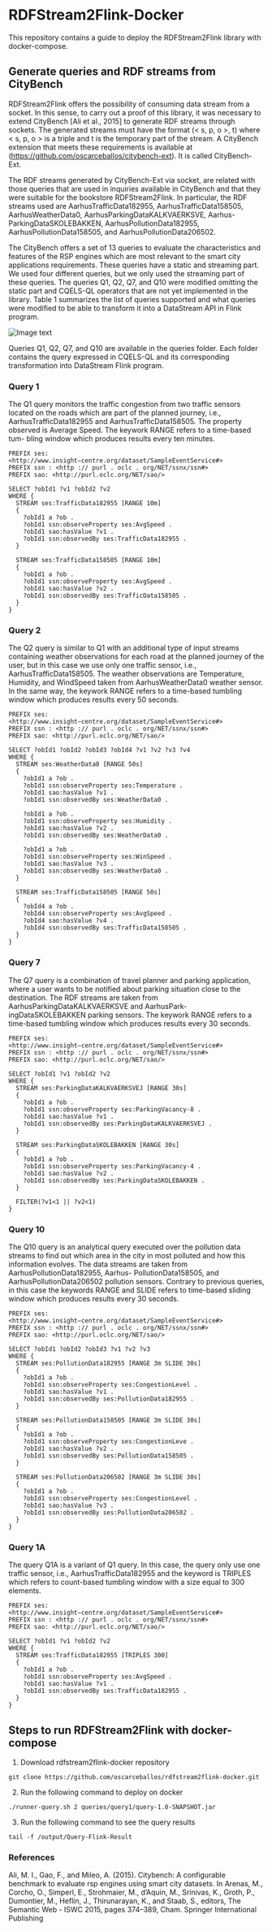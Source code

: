 # RDFStream2Flink-Docker
This repository contains a guide to deploy the RDFStream2Flink library with docker-compose.

## Generate queries and RDF streams from CityBench
RDFStream2Flink offers the possibility of consuming data stream from a socket. In this sense, to carry out a proof of this library, it was necessary to extend CityBench [Ali et al., 2015] to generate RDF streams through sockets. The generated streams must have the format (< s, p, o >, t) where < s, p, o > is a triple and t is the temporary part of the stream. A CityBench extension that meets these requirements is available at (https://github.com/oscarceballos/citybench-ext). It is called CityBench-Ext.

The RDF streams generated by CityBench-Ext via socket, are related with those queries that are used in inquiries available in CityBench and that they were suitable for the bookstore RDFStream2Flink. In particular, the RDF streams used are AarhusTrafficData182955, AarhusTrafficData158505, AarhusWeatherData0, AarhusParkingDataKALKVAERKSVE, Aarhus- ParkingDataSKOLEBAKKEN, AarhusPollutionData182955, AarhusPollutionData158505, and AarhusPollutionData206502.

The CityBench offers a set of 13 queries to evaluate the characteristics and features of the RSP engines which are most relevant to the smart city applications requirements. These queries have a static and streaming part. We used four different queries, but we only used the streaming part of these queries. The queries Q1, Q2, Q7, and Q10 were modified omitting the static part and CQELS-QL operators that are not yet implemented in the library. Table 1 summarizes the list of queries supported and what queries were modified to be able to transform it into a DataStream API in Flink program.

![Image text](/images/queries-citybench-stream.png)

Queries Q1, Q2, Q7, and Q10 are available in the queries folder. Each folder contains the query expressed in CQELS-QL and its corresponding transformation into DataStream Flink program.

### Query 1
The Q1 query monitors the traffic congestion from two traffic sensors located on the roads which are part of the planned journey, i.e., AarhusTrafficData182955 and AarhusTrafficData158505. The property observed is Average Speed. The keywork RANGE refers to a time-based tum- bling window which produces results every ten minutes.
```
PREFIX ses: <http://www.insight−centre.org/dataset/SampleEventService#>
PREFIX ssn : <http :// purl . oclc . org/NET/ssnx/ssn#>
PREFIX sao: <http://purl.oclc.org/NET/sao/>

SELECT ?obId1 ?v1 ?obId2 ?v2
WHERE {
  STREAM ses:TrafficData182955 [RANGE 10m]
  {
    ?obId1 a ?ob .
    ?obId1 ssn:observeProperty ses:AvgSpeed .
    ?obId1 sao:hasValue ?v1 .
    ?obId1 ssn:observedBy ses:TrafficData182955 .
  }
  
  STREAM ses:TrafficData158505 [RANGE 10m]
  {
    ?obId1 a ?ob .
    ?obId1 ssn:observeProperty ses:AvgSpeed .
    ?obId1 sao:hasValue ?v2 .
    ?obId1 ssn:observedBy ses:TrafficData158505 . 
  }
}
```

### Query 2
The Q2 query is similar to Q1 with an additional type of input streams containing weather observations for each road at the planned journey of the user, but in this case we use only one traffic sensor, i.e., AarhusTrafficData158505. The weather observations are Temperature, Humidity, and WindSpeed taken from AarhusWeatherData0 weather sensor. In the same way, the keywork RANGE refers to a time-based tumbling window which produces results every 50 seconds.
```
PREFIX ses: <http://www.insight−centre.org/dataset/SampleEventService#>
PREFIX ssn : <http :// purl . oclc . org/NET/ssnx/ssn#>
PREFIX sao: <http://purl.oclc.org/NET/sao/>

SELECT ?obId1 ?obId2 ?obId3 ?obId4 ?v1 ?v2 ?v3 ?v4
WHERE {
  STREAM ses:WeatherData0 [RANGE 50s]
  {
    ?obId1 a ?ob .
    ?obId1 ssn:observeProperty ses:Temperature .
    ?obId1 sao:hasValue ?v1 .
    ?obId1 ssn:observedBy ses:WeatherData0 .
    
    ?obId1 a ?ob .
    ?obId1 ssn:observeProperty ses:Humidity .
    ?obId1 sao:hasValue ?v2 .
    ?obId1 ssn:observedBy ses:WeatherData0 .
    
    ?obId1 a ?ob .
    ?obId1 ssn:observeProperty ses:WinSpeed .
    ?obId1 sao:hasValue ?v3 .
    ?obId1 ssn:observedBy ses:WeatherData0 .
  }
  
  STREAM ses:TrafficData158505 [RANGE 50s]
  {
    ?obId4 a ?ob .
    ?obId4 ssn:observeProperty ses:AvgSpeed .
    ?obId4 sao:hasValue ?v4 .
    ?obId4 ssn:observedBy ses:TrafficData158505 . 
  }
}
```

### Query 7
The Q7 query is a combination of travel planner and parking application, where a user wants to be notified about parking situation close to the destination. The RDF streams are taken from AarhusParkingDataKALKVAERKSVE and AarhusPark- ingDataSKOLEBAKKEN parking sensors. The keywork RANGE refers to a time-based tumbling window which produces results every 30 seconds.
```
PREFIX ses: <http://www.insight−centre.org/dataset/SampleEventService#>
PREFIX ssn : <http :// purl . oclc . org/NET/ssnx/ssn#>
PREFIX sao: <http://purl.oclc.org/NET/sao/>

SELECT ?obId1 ?v1 ?obId2 ?v2
WHERE {
  STREAM ses:ParkingDataKALKVAERKSVEJ [RANGE 30s]
  {
    ?obId1 a ?ob .
    ?obId1 ssn:observeProperty ses:ParkingVacancy-8 .
    ?obId1 sao:hasValue ?v1 .
    ?obId1 ssn:observedBy ses:ParkingDataKALKVAERKSVEJ .
  }
  
  STREAM ses:ParkingDataSKOLEBAKKEN [RANGE 30s]
  {
    ?obId1 a ?ob .
    ?obId1 ssn:observeProperty ses:ParkingVacancy-4 .
    ?obId1 sao:hasValue ?v2 .
    ?obId1 ssn:observedBy ses:ParkingDataSKOLEBAKKEN . 
  }
  
  FILTER(?v1<1 || ?v2<1)
}
```

### Query 10
The Q10 query is an analytical query executed over the pollution data streams to find out which area in the city in most polluted and how this information evolves. The data streams are taken from AarhusPollutionData182955, Aarhus- PollutionData158505, and AarhusPollutionData206502 pollution sensors. Contrary to previous queries, in this case the keywords RANGE and SLIDE refers to time-based sliding window which produces results every 30 seconds.
```
PREFIX ses: <http://www.insight−centre.org/dataset/SampleEventService#>
PREFIX ssn : <http :// purl . oclc . org/NET/ssnx/ssn#>
PREFIX sao: <http://purl.oclc.org/NET/sao/>

SELECT ?obId1 ?obId2 ?obId3 ?v1 ?v2 ?v3
WHERE {
  STREAM ses:PollutionData182955 [RANGE 3m SLIDE 30s]
  {
    ?obId1 a ?ob .
    ?obId1 ssn:observeProperty ses:CongestionLevel .
    ?obId1 sao:hasValue ?v1 .
    ?obId1 ssn:observedBy ses:PollutionData182955 .
  }
  
  STREAM ses:PollutionData158505 [RANGE 3m SLIDE 30s]
  {
    ?obId1 a ?ob .
    ?obId1 ssn:observeProperty ses:CongestionLeve .
    ?obId1 sao:hasValue ?v2 .
    ?obId1 ssn:observedBy ses:PollutionData158505 .
  }
  
  STREAM ses:PollutionData206502 [RANGE 3m SLIDE 30s]
  {
    ?obId1 a ?ob .
    ?obId1 ssn:observeProperty ses:CongestionLevel .
    ?obId1 sao:hasValue ?v3 .
    ?obId1 ssn:observedBy ses:PollutionData206502 .
  }
}
```

### Query 1A
The query Q1A is a variant of Q1 query. In this case, the query only use one traffic sensor, i.e., AarhusTrafficData182955 and the keyword is TRIPLES which refers to count-based tumbling window with a size equal to 300 elements.
```
PREFIX ses: <http://www.insight−centre.org/dataset/SampleEventService#>
PREFIX ssn : <http :// purl . oclc . org/NET/ssnx/ssn#>
PREFIX sao: <http://purl.oclc.org/NET/sao/>

SELECT ?obId1 ?v1 ?obId2 ?v2
WHERE {
  STREAM ses:TrafficData182955 [TRIPLES 300]
  {
    ?obId1 a ?ob .
    ?obId1 ssn:observeProperty ses:AvgSpeed .
    ?obId1 sao:hasValue ?v1 .
    ?obId1 ssn:observedBy ses:TrafficData182955 .
  }
}
```

## Steps to run RDFStream2Flink with docker-compose
1. Download rdfstream2flink-docker repository
```
git clone https://github.com/oscarceballos/rdfstream2flink-docker.git
```
2. Run the following command to deploy on docker
```
./runner-query.sh 2 queries/query1/query-1.0-SNAPSHOT.jar
```
3. Run the following command to see the query results
```
tail -f /output/Query-Flink-Result
```

### References
Ali, M. I., Gao, F., and Mileo, A. (2015). Citybench: A configurable benchmark to evaluate rsp engines using smart city datasets. In Arenas, M., Corcho, O., Simperl, E., Strohmaier, M., d’Aquin, M., Srinivas, K., Groth, P., Dumontier, M., Heflin, J., Thirunarayan, K., and Staab, S., editors, The Semantic Web - ISWC 2015, pages 374–389, Cham. Springer International Publishing



